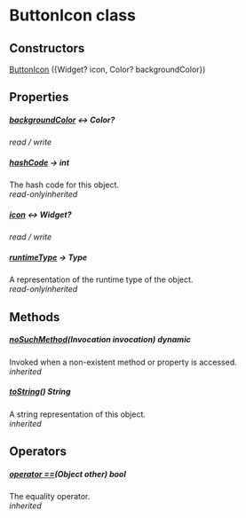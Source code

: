 


# ButtonIcon class













## Constructors

[ButtonIcon](../zego_uikit_prebuilt_live_audio_room/ButtonIcon/ButtonIcon.md) ({Widget? icon, Color? backgroundColor})

   


## Properties

##### [backgroundColor](../zego_uikit_prebuilt_live_audio_room/ButtonIcon/backgroundColor.md) &#8596; Color?



  
_<span class="feature">read / write</span>_



##### [hashCode](../zego_uikit_prebuilt_live_audio_room/ButtonIcon/hashCode.md) &#8594; int



The hash code for this object.  
_<span class="feature">read-only</span><span class="feature">inherited</span>_



##### [icon](../zego_uikit_prebuilt_live_audio_room/ButtonIcon/icon.md) &#8596; Widget?



  
_<span class="feature">read / write</span>_



##### [runtimeType](../zego_uikit_prebuilt_live_audio_room/ButtonIcon/runtimeType.md) &#8594; Type



A representation of the runtime type of the object.  
_<span class="feature">read-only</span><span class="feature">inherited</span>_





## Methods

##### [noSuchMethod](../zego_uikit_prebuilt_live_audio_room/ButtonIcon/noSuchMethod.md)(Invocation invocation) dynamic



Invoked when a non-existent method or property is accessed.  
_<span class="feature">inherited</span>_



##### [toString](../zego_uikit_prebuilt_live_audio_room/ButtonIcon/toString.md)() String



A string representation of this object.  
_<span class="feature">inherited</span>_





## Operators

##### [operator ==](../zego_uikit_prebuilt_live_audio_room/ButtonIcon/operator_equals.md)(Object other) bool



The equality operator.  
_<span class="feature">inherited</span>_















